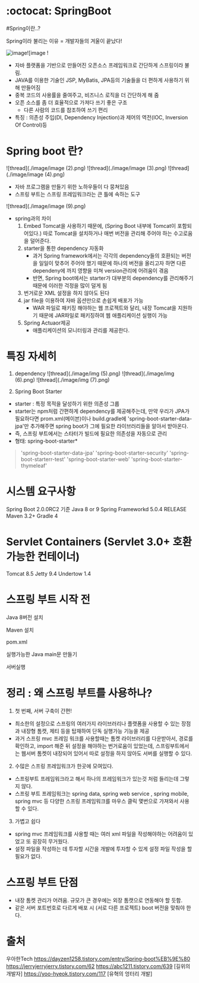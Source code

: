 :octocat: SpringBoot
=================================================

#Spring이란..?

Spring이라 불리는 이유 = 개발자들의 겨울이 끝났다!

![image](https://user-images.githubusercontent.com/61037197/105848608-916e1f80-6022-11eb-95f0-f75db2b0903a.png)![image !

- 자바 플랫폼을 기반으로 만들어진 오픈소스 프레임워크로 간단하게 스프링이라 불림.
- JAVA를 이용한 기술인 JSP, MyBatis, JPA등의 기술들을 더 편하게 사용하기 위해 만들어짐
- 중복 코드의 사용률을 줄여주고, 비즈니스 로직을 더 간단하게 해 줌
- 오픈 소스를 좀 더 효율적으로 가져다 쓰기 좋은 구조 
	- 다른 사람의 코드를 참조하여 쓰기 편리
- 특징 : 의존성 주입(DI, Dependency Injection)과 제어의 역전(IOC, Inversion Of Control)등



# Spring boot 란?

![thread](./image/image (2).png)
![thread](./image/image (3).png)
![thread](./image/image (4).png)


- 자바 프로그램을 만들기 위한 노하우들이 다 뭉쳐있음
- 스프링 부트는 스프링 프레임워크라는 큰 틀에 속하는 도구 

![thread](./image/image (9).png)

- spring과의 차이
    1. Embed Tomcat을 사용하기 때문에, (Spring Boot 내부에 Tomcat이 포함되어있다.) 따로 Tomcat을 설치하거나 매번 버전을 관리해 주어야 하는 수고로움을 덜어준다.
    2. starter을 통한 dependency 자동화
        - 과거 Spring framework에서는 각각의 dependency들의 호환되는 버전을 일일이 맞추어 주어야 했기 때문에 하나의 버전을 올리고자 하면 다른 dependeny에 까지 영향을 미쳐 version관리에 어려움이 겪음
        - 반면, Spring boot에서는 starter가 대부분의 dependency를 관리해주기 때문에 이러한 걱정을 많이 덜게 됨
    3. 번거로운 XML 설정을 하지 않아도 된다 
    4. jar file을 이용하여 자바 옵션만으로 손쉽게 배포가 가능
        - WAR 파일로 패키징 해야하는 웹 프로젝트와 달리, 내장 Tomcat을 지원하기 때문에 JAR파일로 패키징하여 웹 애플리케이션 실행이 가능
    5. Spring Actuaor제공 
        -  애플리케이션의 모니터링과 관리를 제공한다.
    


# 특징 자세히 

1. dependency
![thread](./image/img (5).png)
![thread](./image/img (6).png)
![thread](./image/img (7).png)


2. Spring Boot Starter
- starter : 특정 목적을 달성하기 위한 의존성 그룹
- starter는 npm처럼 간편하게 dependency를 제공해주는데, 만약 우리가 JPA가 필요하다면 prom.xml(메이븐)이나 build.gradle에 'spring-boot-starter-data-jpa'만 추가해주면 spring boot가 그에 필요한 라이브러리들을 알아서 받아온다. 
- 즉, 스프링 부트에서는 스타터가 빌드에 필요한 의존성을 자동으로 관리
- 형태: spring-boot-starter*
    
> 'spring-boot-starter-data-jpa'
  'spring-boot-starter-security'
  'spring-boot-starterr-test'
  'spring-boot-starter-web'
  'spring-boot-starter-thymeleaf'

# 시스템 요구사항
Spring Boot 2.0.0RC2 기준
Java 8 or 9
Spring Frameworkd 5.0.4 RELEASE
Maven 3.2+
Gradle 4

# Servlet Containers (Servlet 3.0+ 호환 가능한 컨테이너)
Tomcat 8.5
Jetty 9.4
Undertow 1.4

# 스프링 부트 시작 전
Java 8버전 설치

Maven 설치

pom.xml 

실행가능한 Java main문 만들기

서버실행




# 정리 : 왜 스프링 부트를 사용하나?

 1. 첫 번째, 서버 구축이 간편!
- 최소한의 설정으로 스프링의 여러가지 라이브러리나 플랫폼을 사용할 수 있는 장점과 내장형 톰캣, 제티 등을 탑재하여 단독 실행가능 기능을 제공
- 과거 스프링 mvc 프레임 워크를 사용할때는 톰켓 라이브러리를 다운받아서, 경로를 확인하고, import 해준 뒤 설정을 해야하는 번거로움이 있었는데, 스프링부트에서는 웹서버 톰켓이 내장되어 있어서 따로 설정을 하지 않아도 서버를 실행할 수 있다.

2. 수많은 스프링 프레임워크가 한곳에 모여있다.
- 스프링부트 프레임워크라고 해서 하나의 프레임워크가 있는것 처럼 들리는데 그렇지 않다.
- 스프링 부트 프레임워크는 spring data, spring web service , spring mobile, spring mvc 등 다양한 스프링 프레임워크를 마우스 클릭 몇번으로 가져와서 사용할 수 있다.

3. 가볍고 쉽다
- spring mvc 프레임워크를 사용할 때는 여러 xml 파일을 작성해야하는 어려움이 있었고 또 굉장히 무거웠다.
 - 설정 파일을 작성하는 데 투자할 시간을 개발에 투자할 수 있게 설정 파일 작성을 할 필요가 없다. 



# 스프링 부트 단점
- 내장 톰켓 관리가 어려움. 규모가 큰 경우에는 외장 톰캣으로 연동해야 할 듯함. 
- 같은 서버 포트번호로 다르게 배포 시 (서로 다른 프로젝트) boot 버전을 맞춰야 한다. 



# 출처

우아한Tech
https://dayzen1258.tistory.com/entry/Spring-boot%EB%9E%80
https://jerryjerryjerry.tistory.com/62
https://abc1211.tistory.com/639 [길위의 개발자]
https://yoo-hyeok.tistory.com/117 [유혁의 엉터리 개발]
